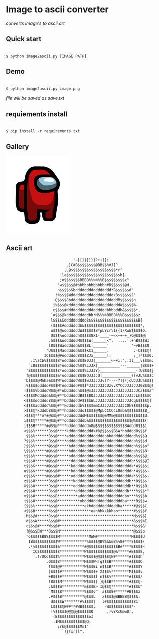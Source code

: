 #	**Image to ascii converter**

_converts image's to ascii art_

## Quick start

```CONSOLE

$ python image2ascii.py [IMAGE PATH]

```

## Demo 
 
```CONSOLE

$ python image2ascii.py image.png

```
_file will be saved as save.txt_

## requiements install
 
```CONSOLE

$ pip install -r requirements.txt

```

## Gallery

![image](image.png)


## Ascii art



                                                                                  
                                  '~[[}}}}}}?++]]i'                               
                               .]C#B$$$$$$$$@BB$$%#J]^                            
                              ,L@$$$$$$$$$$$$$$$$$$$$*r^                          
                             la$$$$$$$$$$$$$$$$$$$$$$$$h].                        
                            ;o$$$$$$$BBBB%%%%%%B$$$$$$$$$z^                       
                           'w$$$$$@#hbbbbbbbbbbbh#B$$$$$$@d,                      
                           n$$$$$&bdddddddddddddddd*B$$$$$$d"                     
                          !%$$$$Wdddddddddddddddddddk8$$$$$$J'                    
                         .Q$$$$8bdddddddddddddddddddddM$$$$$$n                    
                         i%$$$@kdddddddddddddddddddddddW$$$$$%-                   
                         c$$$$#ddddddddddddddddddbbbbddb&$$$$$*,                  
                        `a$$$@kddddddddddbh*M&%%%BBBB%%%B$$$$$$z                  
                        l$$$$&dddddddddo8$$$$$$$$$$$$$$$$$$$$$$B{                 
                        ($$$$#dddddddb&$$$$$$$$$$$$$$$$$$$$$$$$$*,                
                        u$$$@odddddddW$$$$$$8*pLYcr\1{{1/XwW$$$$$Q.               
                        U$$$%oddddddh$$$$$8X1-____-~<<~+~+_}C@$$$@|               
                       .h$$$&oddddddM$$$$W(______<^.  ....':+nB$$$WI              
                       l8$$$Wadddddd&$$$BL[______'          '~vB$$$0              
                      'U$$$$Madddddd&$$$kC1______.           :-C$$$@?             
                     IC$$$$@#odddddd8$$$ZJx______!.          ;_]*$$$0.            
               .I\zCb%$$$$$B*odddddd8$$B0JJ{_______<~+i:",:Il___v$$$&:            
              `c8$$$$$$$$$$B*odddddd%$$%LJJX}__________---______|B$$$+            
             'Z$$$$$$$$$$$$8*odddddd8$$%LJJJY}________________-(UB$$$j            
             f@$$$$$$$$$$$$&*odddddd8$$BQJJJJU|_____________?(vJL%$$$c            
            'b$$$$@Mhha&$$$W*oddddddW$$$wJJJJJJv)?----?]{\jcUJJJL%$$${            
            ;%$$$$odddd#$$$M*odddddd#$$$*JJJJJJJCUzvvXYCCJJJJJJJ0B$$@!            
            !$$$$%bddddW$$@#*obdddddh$$$@mJJJJJJJJJJJJJJJJJJJJJCa$$$a^            
            <$$$$Mddddd&$$@#**bddddddB$$$8QJJJJJJJJJJJJJJJJJJJLh$$$$C             
            <$$$$oddddd8$$@#**bdddddd#$$$$WLJJJJJJJJJJJJJJJJCq&$$$$@]             
            <$$$$addddd%$$@#**kddddddb%$$$$&mCJJJJJJJJJJJCOk8$$$$$$p.             
            >$$$@*kdddbB$$@#**hdddddddo$$$$$@MpLCCCCCL0mb&@$$$$$$$B_              
            >$$$@***o*#@$$@#**addddddddM$$$$$$$@&MM&@$$$$$$$$$$$$$U.              
            i$$$@*****#@$$@#**oddddddddb&$$$$$$$$$$$$$$$$$$$@%$$$${               
            i$$$B*****#@$$@****bdddddddddo8@$$$$$$$$$$$$$BWobd8$$$1               
            <$$$%******B$$@****kdddddddddddk#8@$$$$$B&W*hbdddd8$$$f               
            _$$$%******B$$@****addddddddddddddddbbbddddddddddd%$$$Q               
            ?$$$%******B$$@****odddddddddddddddddddddddddddddb%$$$d'              
            }$$$%******@$$@*****bddddddddddddddddddddddddddddh%$$$o^              
            \$$$%*****#@$$@*****hdddddddddddddddddddddddddddda%$$$8:              
            t$$$%*****#@$$@*****oddddddddddddddddddddddddddddo%$$$@;              
            t$$$8*****#@$$@******dddddddddddddddddddddddddddb*&$$$@I              
            t$$$&*****#@$$@******kddddddddddddddddddddddddddk*W$$$$i              
            u$$$&*****#@$$@#*****hddddddddddddddddddddddddddh*W$$$$~              
            c$$$&*****#@$$@#*****odddddddddddddddddddddddddda*&$$$$~              
            z$$$8******B$$@*******kddddddddddddddddddddddddb**8$$$$!              
            X$$$8******B$$@*******oddddddddddddddddddddddddh**8$$$B;              
            z$$$8******B$$@********addddddddddddddddddddddb***%$$$*"              
            v$$$8******%$$B*********addddddddddddddddddddbo***%$$$b'              
            j$$$8******%$$@**********obdddddddddddddddddba****B$$$w.              
            {$$$%******%$$@************akbddddddddddddba*****#@$$$C               
            <$$$B******%$$@***************oahhhkkkkhao*******#$$$$f               
            ,M$$@#*****8$$@**********************************M$$$$}               
            'd$$$W*****&$$@#*********************************&$$$%I               
             c$$$@#****W$$@#*********************************%$$$&'               
             ?@$$$BW***8$$$M*********************************@$$$b                
             'o$$$$$B8%$$$$M*************MWM#***************M$$$$U                
              1B$$$$$$$$$$$W************%$$$$@B%%&&&8%%8#***8$$$$\                
              .\%$$$$$$$$$$&***********#@$$$$$$$$$$$$$B#****B$$$$<                
                IC8$$$$$$$$8***********W$$$$$$$$$$$$@&*****#B$$$8,                
                 .!/UCd$$$$%***********W$$$$@@$$$$@W#******#$$$$h`                
                      .O$$$B***********M$$$W<!q$$$B********#$$$$O                 
                       f$$$@#**********W$$$Bi n$$$B********#$$$$Y                 
                       }$$$$#**********W$$$$+ X$$$%********M$$$$v                 
                       +B$$$#**********W$$$$[ n$$$%********#$$$$/                 
                       !8$$$M**********W$$$$} }@$$B********#$$$@-                 
                       :&$$$W**********&$$$B> I@$$@********#$$$&^                 
                       `M$$$8**********%$$$o^  a$$$8#*****#B$$$z                  
                       .#$$$B**********@$$$L   x$$$$@BBBBB@$$$&;                  
                        d$$$$W*******#%$$$$|   l#$$$$$$$$$$$$81                   
                        L$$$$@W##**#WB$$$$$:    -W$$$$$$$$$$*-                    
                        !%$$$$$@@@@@$$$$$$Q      ,)vYXcUmw0r,                     
                         (B$$$$$$$$$$$$$$oI                                       
                         .1M$$$$$$$$$$$@d;                                        
                           ;rk@$$$$$$Mm1'                                         
                             `!}fxr[l^.                                           
                                                                                  
                                                                                  
